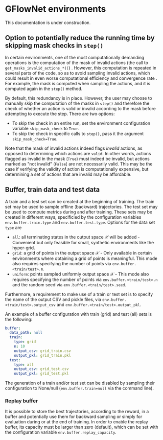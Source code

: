 # GFlowNet environments

This documentation is under construction.

## Option to potentially reduce the running time by skipping mask checks in `step()`

In certain environments, one of the most computationally demanding operations is the computation of the mask of invalid actions (the call to `get_masks_invalid_actions_*()`) . However, this computation is repeated in several parts of the code, so as to avoid sampling invalid actions, which could result in even worse computational efficiency and convergence rate . For example, the mask is computed when sampling the actions, and it is computed again in the `step()` method.

By default, this redundancy is in place. However, the user may choose to manually skip the computation of the masks in `step()` and therefore the check of whether an action is valid or invalid according to the mask before attempting to execute the step. There are two options:
- To skip the check in an entire run, set the environment configuration variable `skip_mask_check` to `True`.
- To skip the check in specific calls to `step()`, pass it the argument `skip_mask_check=True`.

Note that the mask of invalid actions indeed flags _invalid_ actions, as opposed to determining which actions are `valid`. In other words, actions flagged as invalid in the mask (`True`) must indeed be invalid, but actions marked as "not invalid" (`False`) are not necessarily valid. This may be the case if verifying the validity of action is computationally expensive, but determining a set of actions that are invalid may be affordable.

## Buffer, train data and test data

A train and a test set can be created at the beginning of training. The train set may be used to sample offline (backward) trajectories. The test set may be used to compute metrics during and after training. These sets may be created in different ways, specificied by the configuration variables `env.buffer.train.type` and `env.buffer.test.type`. Options for the data set `type` are

- `all`: all terminating states in the output space $\mathcal{X}$ will be added - Convenient but only feasible for small, synthetic environments like the hyper-grid.
- `grid`: a grid of points in the output space $\mathcal{X}$ - Only available in certain environments where obtaining a grid of points is meaningful. This mode also requires specifying the number of points via `env.buffer.<train/test>.n`.
- `uniform`: points sampled uniformly output space $\mathcal{X}$ - This mode also requires specifying the number of points via `env.buffer.<train/test>.n` and the random seed via `env.buffer.<train/test>.seed`.

Furthermore, a requirement to make use of a train or test set is to specify the name of the output CSV and pickle files, via `env.buffer.<train/test>.output_csv` and `env.buffer.<train/test>.output_pkl`.

An example of a buffer configuration with train (grid) and test (all) sets is the following:

```yaml
buffer:
  data_path: null
  train:
    type: grid
    n: 10
    output_csv: grid_train.csv
    output_pkl: grid_train.pkl
  test:
    type: all
    output_csv: grid_test.csv
    output_pkl: grid_test.pkl
```

The generation of a train and/or test set can be disabled by sampling their configuration to None/null (`env.buffer.train=null` via the command line).

### Replay buffer

It is possible to store the best trajectories, according to the reward, in a buffer and potentially use them for backward sampling or simply for evaluation during or at the end of training. In order to enable the replay buffer, its capacity must be larger than zero (default), which can be set with the configuration variable `env.buffer.replay_capacity`.
